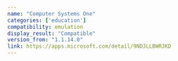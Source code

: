 ```yaml
---
name: "Computer Systems One"
categories: ['education']
compatibility: emulation
display_result: "Compatible"
version_from: "1.1.14.0"
link: https://apps.microsoft.com/detail/9NDJLLBWRJKD
---
```

